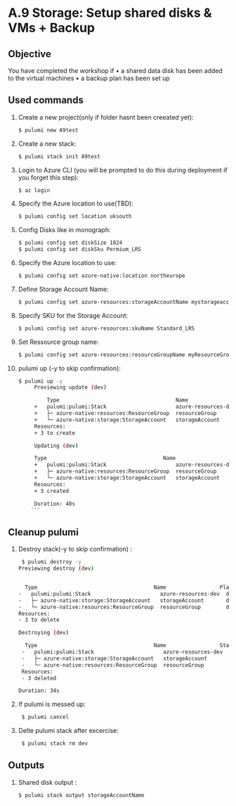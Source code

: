 

#  A.9 Storage: Setup shared disks & VMs + Backup

## Objective
You have completed the workshop if
• a shared data disk has been added to the virtual machines
• a backup plan has been set up

## Used commands
1. Create a new project(only if folder hasnt been creeated yet):
    ```bash
    $ pulumi new A9test
    ```
1. Create a new stack:

    ```bash
    $ pulumi stack init A9test
    ```

1. Login to Azure CLI (you will be prompted to do this during deployment if you forget this step):

    ```bash
    $ az login
    ```
   
1. Specify the Azure location to use(TBD):

    ```bash
    $ pulumi config set location uksouth

    ```
   
1. Config Disks like in monograph:

    ```bash
    $ pulumi config set diskSize 1024
    $ pulumi config set diskSku Permium_LRS

    ```


1. Specify the Azure location to use:

    ```bash
    $ pulumi config set azure-native:location northeurope
    ```

1. Define Storage Account Name:

    ```bash
    $ pulumi config set azure-resources:storageAccountName mystorageaccount123huma
    ```

1. Specify SKU for the Storage Account:

    ``` bash
    $ pulumi config set azure-resources:skuName Standard_LRS
    ```

1. Set Ressource group name:

   ```bash
   $ pulumi config set azure-resources:resourceGroupName myResourceGroup123huma
   ```
1. pulumi up (-y to skip confirmation):

    ```bash
   $ pulumi up -y
         Previewing update (dev)
 
             Type                                     Name                 Plan
         +   pulumi:pulumi:Stack                      azure-resources-dev  create
         +   ├─ azure-native:resources:ResourceGroup  resourceGroup        create                                                                                                                                                           
         +   └─ azure-native:storage:StorageAccount   storageAccount       create                                                                                                                                                           
         Resources:
         + 3 to create
   
         Updating (dev)
   
         Type                                     Name                 Status
         +   pulumi:pulumi:Stack                      azure-resources-dev  created (39s)
         +   ├─ azure-native:resources:ResourceGroup  resourceGroup        created (6s)
         +   └─ azure-native:storage:StorageAccount   storageAccount       created (21s)
         Resources:
         + 3 created

         Duration: 40s
        ```
   
## Cleanup pulumi

1. Destroy stack(-y to skip confirmation) :
   ```bash
    $ pulumi destroy -y
   Previewing destroy (dev)


     Type                                     Name                 Plan                                                                                                                                                             
   -   pulumi:pulumi:Stack                      azure-resources-dev  delete                                                                                                                                                           
   -   ├─ azure-native:storage:StorageAccount   storageAccount       delete                                                                                                                                                           
   -   └─ azure-native:resources:ResourceGroup  resourceGroup        delete                                                                                                                                                           
   Resources:
   - 3 to delete

   Destroying (dev)

     Type                                     Name                 Status
    -   pulumi:pulumi:Stack                      azure-resources-dev  deleted (0.93s)
    -   ├─ azure-native:storage:StorageAccount   storageAccount       deleted (12s)
    -   └─ azure-native:resources:ResourceGroup  resourceGroup        deleted (17s)
    Resources:
    - 3 deleted

   Duration: 34s
    ```

1. If pulumi is messed up:
   ```bash
    $ pulumi cancel
    ```

1. Delte pulumi stack after excercise:
   ```bash
    $ pulumi stack rm dev
    ```

## Outputs
1. Shared disk output :
    ```bash
    $ pulumi stack output storageAccountName
    ```